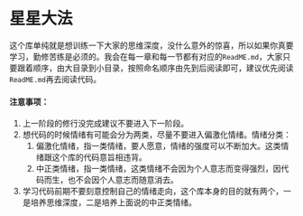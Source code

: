 # 星星大法

这个库单纯就是想训练一下大家的思维深度，没什么意外的惊喜，所以如果你真要学习，勤修苦练是必须的。我会在每一章和每一节都有对应的`ReadME.md`，大家只要跟着顺序，由大目录到小目录，按照命名顺序由先到后阅读即可，建议优先阅读`ReadME.md`再去阅读代码。

#### 注意事项：
1. 上一阶段的修行没完成建议不要进入下一阶段。
1. 想代码的时候情绪有可能会分为两类，尽量不要进入偏激化情绪。情绪分类：
    1. 偏激化情绪，指一类情绪，要人愿意，情绪的强度可以不断加大。这类情绪跟这个库的代码意旨相违背。
    1. 中正类情绪，指一类情绪，这类情绪不会因为个人意志而变得强烈，因代码而生，也不会因个人意志而随意消去。
1. 学习代码前期不要刻意控制自己的情绪走向，这个库本身的目的就有两个，一是培养思维深度，二是培养上面说的中正类情绪。